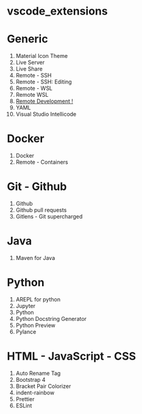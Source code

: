 # vscode_extensions

# Generic 
1. Material Icon Theme
2. Live Server 
3. Live Share 
4. Remote - SSH 
5. Remote - SSH: Editing 
6. Remote - WSL
7. Remote WSL 
8. [Remote Development !](https://github.com/shakir544/vscode_extensions/blob/50590ff8b3a7558bd2d0a8f62be0700615c53b8d/RemoteSetup.md)
9. YAML
10. Visual Studio Intellicode


# Docker 
1. Docker
2. Remote - Containers

# Git - Github
1. Github
2. Github pull requests 
3. Gitlens - Git supercharged

# Java 
1. Maven for Java 

# Python 
1. AREPL for python
2. Jupyter 
3. Python
4. Python Docstring Generator 
5. Python Preview 
6. Pylance 

# HTML - JavaScript - CSS
1. Auto Rename Tag
2. Bootstrap 4
3. Bracket Pair Colorizer 
4. indent-rainbow 
5. Prettier 
6. ESLint
